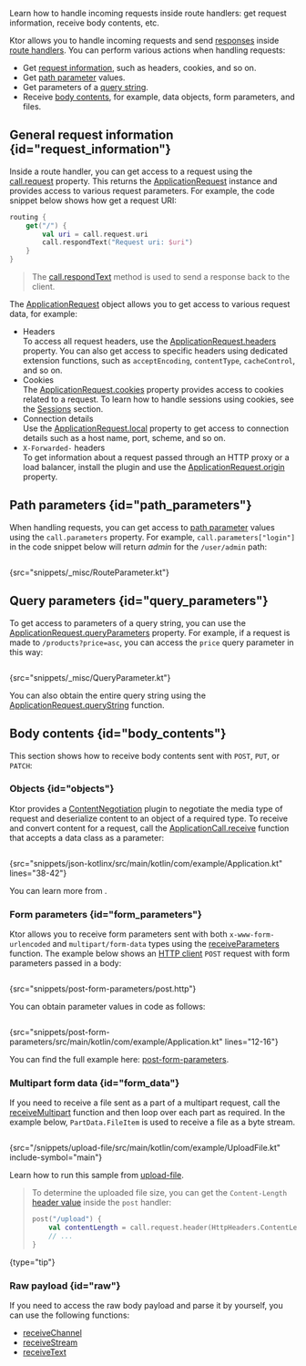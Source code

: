 [//]: # (title: Handling requests)

<excerpt>Learn how to handle incoming requests inside route handlers: get request information, receive body contents, etc.</excerpt>

Ktor allows you to handle incoming requests and send [responses](responses.md) inside [route handlers](Routing_in_Ktor.md#define_route). You can perform various actions when handling requests:
* Get [request information](#request_information), such as headers, cookies, and so on.
* Get [path parameter](#path_parameters) values.
* Get parameters of a [query string](#query_parameters).
* Receive [body contents](#body_contents), for example, data objects, form parameters, and files.

## General request information {id="request_information"}
Inside a route handler, you can get access to a request using the [call.request](https://api.ktor.io/ktor-server/ktor-server-core/io.ktor.server.application/-application-call/request.html) property. This returns the [ApplicationRequest](https://api.ktor.io/ktor-server/ktor-server-core/io.ktor.server.request/-application-request/index.html) instance and provides access to various request parameters. For example, the code snippet below shows how get a request URI:
```kotlin
routing {
    get("/") {
        val uri = call.request.uri
        call.respondText("Request uri: $uri")
    }
}
```
> The [call.respondText](responses.md#plain-text) method is used to send a response back to the client.

The [ApplicationRequest](https://api.ktor.io/ktor-server/ktor-server-core/io.ktor.server.request/-application-request/index.html) object allows you to get access to various request data, for example:
* Headers  
  To access all request headers, use the [ApplicationRequest.headers](https://api.ktor.io/ktor-server/ktor-server-core/io.ktor.server.request/-application-request/headers.html) property. You can also get access to specific headers using dedicated extension functions, such as `acceptEncoding`, `contentType`, `cacheControl`, and so on.
* Cookies  
  The [ApplicationRequest.cookies](https://api.ktor.io/ktor-server/ktor-server-core/io.ktor.server.request/-application-request/cookies.html) property provides access to cookies related to a request. To learn how to handle sessions using cookies, see the [Sessions](sessions.md) section.
* Connection details  
  Use the [ApplicationRequest.local](https://api.ktor.io/ktor-server/ktor-server-core/io.ktor.server.request/-application-request/local.html) property to get access to connection details such as a host name, port, scheme, and so on.
* `X-Forwarded-` headers  
  To get information about a request passed through an HTTP proxy or a load balancer, install the [](forward-headers.md) plugin and use the [ApplicationRequest.origin](https://api.ktor.io/ktor-server/ktor-server-core/io.ktor.server.plugins/origin.html) property.


## Path parameters {id="path_parameters"}
When handling requests, you can get access to [path parameter](Routing_in_Ktor.md#path_parameter) values using the `call.parameters` property. For example, `call.parameters["login"]` in the code snippet below will return _admin_ for the `/user/admin` path:
```kotlin
```
{src="snippets/_misc/RouteParameter.kt"}


## Query parameters {id="query_parameters"}

To get access to parameters of a <emphasis tooltip="query_string">query string</emphasis>, you can use the [ApplicationRequest.queryParameters](https://api.ktor.io/ktor-server/ktor-server-core/io.ktor.server.request/-application-request/query-parameters.html) property. For example, if a request is made to `/products?price=asc`, you can access the `price` query parameter in this way:

```kotlin
```
{src="snippets/_misc/QueryParameter.kt"}

You can also obtain the entire query string using the [ApplicationRequest.queryString](https://api.ktor.io/ktor-server/ktor-server-core/io.ktor.server.request/query-string.html) function.


## Body contents {id="body_contents"}
This section shows how to receive body contents sent with `POST`, `PUT`, or `PATCH`:

### Objects {id="objects"}
Ktor provides a [ContentNegotiation](serialization.md) plugin to negotiate the media type of request and deserialize content to an object of a required type. To receive and convert content for a request, call the [ApplicationCall.receive](https://api.ktor.io/ktor-server/ktor-server-core/io.ktor.server.request/receive.html) function that accepts a data class as a parameter:
```kotlin
```
{src="snippets/json-kotlinx/src/main/kotlin/com/example/Application.kt" lines="38-42"}

You can learn more from [](serialization.md).

### Form parameters {id="form_parameters"}
Ktor allows you to receive form parameters sent with both `x-www-form-urlencoded` and `multipart/form-data` types using the [receiveParameters](https://api.ktor.io/ktor-server/ktor-server-core/io.ktor.server.request/receive-parameters.html) function. The example below shows an [HTTP client](https://www.jetbrains.com/help/idea/http-client-in-product-code-editor.html) `POST` request with form parameters passed in a body:
```HTTP
```
{src="snippets/post-form-parameters/post.http"}

You can obtain parameter values in code as follows:
```kotlin
```
{src="snippets/post-form-parameters/src/main/kotlin/com/example/Application.kt" lines="12-16"}

You can find the full example here: [post-form-parameters](https://github.com/ktorio/ktor-documentation/tree/%current-branch%/codeSnippets/snippets/post-form-parameters).


### Multipart form data {id="form_data"}
If you need to receive a file sent as a part of a multipart request, call the [receiveMultipart](https://api.ktor.io/ktor-server/ktor-server-core/io.ktor.server.request/receive-multipart.html) function and then loop over each part as required. In the example below, `PartData.FileItem` is used to receive a file as a byte stream.
```kotlin
```
{src="/snippets/upload-file/src/main/kotlin/com/example/UploadFile.kt" include-symbol="main"}

Learn how to run this sample from [upload-file](https://github.com/ktorio/ktor-documentation/tree/%current-branch%/codeSnippets/snippets/upload-file).

> To determine the uploaded file size, you can get the `Content-Length` [header value](#request_information) inside the `post` handler:
> ```kotlin
> post("/upload") {
>     val contentLength = call.request.header(HttpHeaders.ContentLength)
>     // ...
> }
> ```
> 
{type="tip"}


### Raw payload {id="raw"}
If you need to access the raw body payload and parse it by yourself, you can use the following functions:
* [receiveChannel](https://api.ktor.io/ktor-server/ktor-server-core/io.ktor.server.request/receive-channel.html)
* [receiveStream](https://api.ktor.io/ktor-server/ktor-server-core/io.ktor.server.request/receive-stream.html)
* [receiveText](https://api.ktor.io/ktor-server/ktor-server-core/io.ktor.server.request/receive-text.html)

